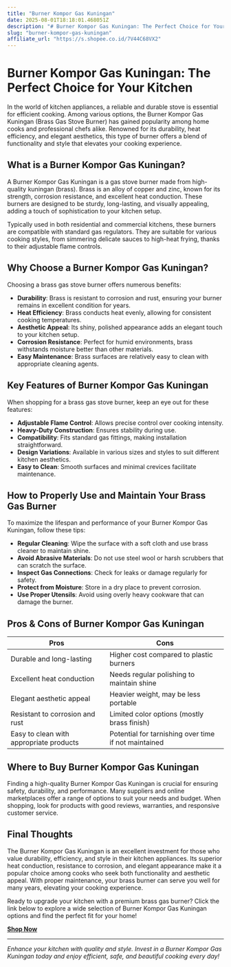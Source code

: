 ```yaml
---
title: "Burner Kompor Gas Kuningan"
date: 2025-08-01T18:18:01.468051Z
description: "# Burner Kompor Gas Kuningan: The Perfect Choice for Your Kitchen..."
slug: "burner-kompor-gas-kuningan"
affiliate_url: "https://s.shopee.co.id/7V44C68VX2"
---
```

# Burner Kompor Gas Kuningan: The Perfect Choice for Your Kitchen

In the world of kitchen appliances, a reliable and durable stove is essential for efficient cooking. Among various options, the Burner Kompor Gas Kuningan (Brass Gas Stove Burner) has gained popularity among home cooks and professional chefs alike. Renowned for its durability, heat efficiency, and elegant aesthetics, this type of burner offers a blend of functionality and style that elevates your cooking experience.

## What is a Burner Kompor Gas Kuningan?

A Burner Kompor Gas Kuningan is a gas stove burner made from high-quality kuningan (brass). Brass is an alloy of copper and zinc, known for its strength, corrosion resistance, and excellent heat conduction. These burners are designed to be sturdy, long-lasting, and visually appealing, adding a touch of sophistication to your kitchen setup.

Typically used in both residential and commercial kitchens, these burners are compatible with standard gas regulators. They are suitable for various cooking styles, from simmering delicate sauces to high-heat frying, thanks to their adjustable flame controls.

## Why Choose a Burner Kompor Gas Kuningan?

Choosing a brass gas stove burner offers numerous benefits:

- **Durability**: Brass is resistant to corrosion and rust, ensuring your burner remains in excellent condition for years.
- **Heat Efficiency**: Brass conducts heat evenly, allowing for consistent cooking temperatures.
- **Aesthetic Appeal**: Its shiny, polished appearance adds an elegant touch to your kitchen setup.
- **Corrosion Resistance**: Perfect for humid environments, brass withstands moisture better than other materials.
- **Easy Maintenance**: Brass surfaces are relatively easy to clean with appropriate cleaning agents.

## Key Features of Burner Kompor Gas Kuningan

When shopping for a brass gas stove burner, keep an eye out for these features:

- **Adjustable Flame Control**: Allows precise control over cooking intensity.
- **Heavy-Duty Construction**: Ensures stability during use.
- **Compatibility**: Fits standard gas fittings, making installation straightforward.
- **Design Variations**: Available in various sizes and styles to suit different kitchen aesthetics.
- **Easy to Clean**: Smooth surfaces and minimal crevices facilitate maintenance.

## How to Properly Use and Maintain Your Brass Gas Burner

To maximize the lifespan and performance of your Burner Kompor Gas Kuningan, follow these tips:

- **Regular Cleaning**: Wipe the surface with a soft cloth and use brass cleaner to maintain shine.
- **Avoid Abrasive Materials**: Do not use steel wool or harsh scrubbers that can scratch the surface.
- **Inspect Gas Connections**: Check for leaks or damage regularly for safety.
- **Protect from Moisture**: Store in a dry place to prevent corrosion.
- **Use Proper Utensils**: Avoid using overly heavy cookware that can damage the burner.

## Pros & Cons of Burner Kompor Gas Kuningan

| **Pros** | **Cons** |
|---|---|
| Durable and long-lasting | Higher cost compared to plastic burners |
| Excellent heat conduction | Needs regular polishing to maintain shine |
| Elegant aesthetic appeal | Heavier weight, may be less portable |
| Resistant to corrosion and rust | Limited color options (mostly brass finish) |
| Easy to clean with appropriate products | Potential for tarnishing over time if not maintained |

## Where to Buy Burner Kompor Gas Kuningan

Finding a high-quality Burner Kompor Gas Kuningan is crucial for ensuring safety, durability, and performance. Many suppliers and online marketplaces offer a range of options to suit your needs and budget. When shopping, look for products with good reviews, warranties, and responsive customer service.

## Final Thoughts

The Burner Kompor Gas Kuningan is an excellent investment for those who value durability, efficiency, and style in their kitchen appliances. Its superior heat conduction, resistance to corrosion, and elegant appearance make it a popular choice among cooks who seek both functionality and aesthetic appeal. With proper maintenance, your brass burner can serve you well for many years, elevating your cooking experience.

Ready to upgrade your kitchen with a premium brass gas burner? Click the link below to explore a wide selection of Burner Kompor Gas Kuningan options and find the perfect fit for your home!

**[Shop Now](https://s.shopee.co.id/7V44C68VX2)**

---

*Enhance your kitchen with quality and style. Invest in a Burner Kompor Gas Kuningan today and enjoy efficient, safe, and beautiful cooking every day!*